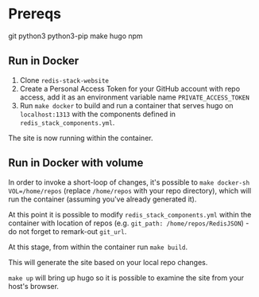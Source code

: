 # Prereqs
git
python3
python3-pip
make
hugo
npm

## Run in Docker
1. Clone `redis-stack-website`
1. Create a Personal Access Token for your GitHub account with repo access, add it as an environment variable name `PRIVATE_ACCESS_TOKEN`
1. Run `make docker` to build and run a container that serves hugo on `localhost:1313` with the components defined in `redis_stack_components.yml`.

The site is now running within the container.

## Run in Docker with volume
In order to invoke a short-loop of changes, it's possible to `make docker-sh VOL=/home/repos` (replace `/home/repos` with your repo directory), which will run the container (assuming you've already generated it).

At this point it is possible to modify `redis_stack_components.yml` within the container with location of repos  (e.g. `git_path: /home/repos/RedisJSON`) - do not forget to remark-out `git_url`.

At this stage, from within the container run `make build`.

This will generate the site based on your local repo changes.

`make up` will bring up hugo so it is possible to examine the site from your host's browser.
